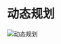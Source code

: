 # 动态规划

![动态规划]([image\Dp.png](https://github.com/bow1144/Basic-Algorithm/blob/df2b88a851eb2f1c27474c561e162c05ffeca8cd/%E5%8A%A8%E6%80%81%E8%A7%84%E5%88%92/image/Dp.png))
